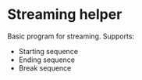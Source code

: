 # Streaming helper

Basic program for streaming. Supports:

- Starting sequence
- Ending sequence
- Break sequence